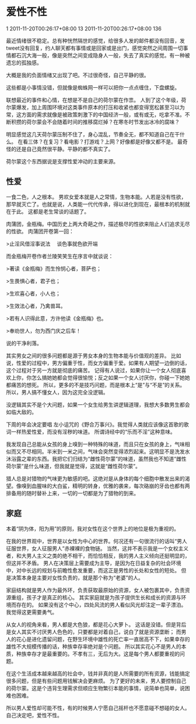 # 爱性不性 #

<catalog-id type="integer">1</catalog-id>
<created-at type="datetime">2011-11-20T00:26:17+08:00</created-at>
<id type="integer">13</id>
<updated-at type="datetime">2011-11-20T00:26:17+08:00</updated-at>
<visited type="integer">136</visited>

最近情绪很不稳定。总有种恍然隔世的感觉，给很多人发的邮件都没有回音，发tweet没有回复，约人聊天都有事情或是回家或是出门，感觉突然之间周围一切事情都石沉大海一般，像是突然之间变成隐身人一般，失去了真实的感觉。有一种被遗忘的孤独感。

大概是我的负面情绪又出现了吧。不过很奇怪，自己平静的很。

这些都是小事情没错，但就像是蜘蛛网一样可以把你一点点缠住，下盘螺旋。

联想最近的事件和心情，在想是不是自己的荷尔蒙在作祟。
人到了这个年级，荷尔蒙爆发，加上周围环境对这类事件原本的打压和收紧也都变得宽松甚至习以为常，这方面的需求就像是被政策刺激下的中国经济一般，或有或无，吃拿不准。不断积攒的荷尔蒙会不会随着时间的推移腐烂掉？在寒冬时节发出冰冷的腐味？

明显感觉这几天荷尔蒙压制不住了，身心混乱，节奏全无，都不知道自己在干什么。
在看三体？在复习？看电影？打游戏？上网？好像都是好像又都不是。
最奇怪的还是自己竟然很平静。平静的都不真实了。

荷尔蒙这个东西据说是支撑性爱冲动的主要来源。

性爱
------

一食二色，人之根本。
男欢女爱本就是人之常情，生物本能。人若是没有性欲，那早就灭亡了。也就是说，人类能一代代传承，得以进化到现在，最根本的机制就在于此。
这都是老生常谈的话题了。

肉蒲团，金瓶梅。中国历史上两大奇葩之作，描述极尽的性欲来阻止人们追求无尽的性欲。
肉蒲团开卷第一回：

&gt;止淫风借淫事说法　 谈色事就色欲开端

而金瓶梅开卷作者兰陵笑笑生在序言中就谈说：

&gt;著读《金瓶梅》而生怜悯心者，菩萨也；

&gt;生畏惧心者，君子也；

&gt;生欢喜心者，小人也；

&gt;生效法心者，乃禽兽耳。

&gt;若有人识得此意，方许他读《金瓶梅》也。

&gt;奉劝世人，勿为西门庆之后车！

说的干净利落。

其实男女之间的很多问题都是源于男女本身的生物本能与价值观的差异。
比如说，性爱的过程中，男方偏重于性，而女方偏重于爱。如果有人期望一边倒的话，这个过程对于另一方就是彻底的痛苦。
记得有人说过，如果你让一个女人彻底喜欢上你，你怎么搞她她都会觉得很愉悦；反之如果一个女人讨厌你，你碰一下她她都痛苦的想死。
所以，更多的不是技巧问题，而是根本上“是”与“不是”的关系。所以，男人搞不懂女人，因为这完全没逻辑。

没逻辑其实不是个大问题，如果一个女生给男生讲逻辑道理，我想大多数男生都会如临大敌的。

下周的年会决定要唱 左小诅咒的《野合万事兴》。我觉得人类就应该像这首歌的歌词一样热爱性爱，而没有淫秽的味道。
所谓诗经中的“乐而不淫”这种意味。

我发现自己总能从女孩的身上嗅到一种特殊的味道，而且只在女孩的身上，气味相似而又不尽相同。半米到一米之间，气味会突然变得浓烈起来。这明显不是洗发水沐浴露之辈的东西。我把它们归结为“雌性荷尔蒙”的味道，虽然我也不知道“雌性荷尔蒙”是什么味道，但我就是觉得，这就是“雌性荷尔蒙”。

猎人总是对猎物的气味更为敏感的吧。这绝对是从身体的每个细胞中散发出来的渴望。像嗅到血腥味的大白鲨，精明的转身，优雅的袭来，每次硌崩的牙齿也都有两排备用的随时替补上来，一切的一切都是为了猎物的到来。

家庭
------

本着“阴为体，阳为用”的原则，我对女性在这个世界上的地位是极为重视的。

在我的世界观中，世界是以女性为中心的世界。何况还有一句很流行的话叫“男人征服世界，女人征服男人”赤裸裸的食物链。
当然，这并不表示我是一个女权主义者，和大男人主义之类的绝不相干，而恰恰相反，我的男人主义倾向还挺明显的，但这并不矛盾。
男人在决策层上需要成为主导，是因为在日益复杂的社会环境中，对中长远的规划与前瞻性愈发重要，而这正是男性的长处和女性的短处。
但是决策本身是主要对女性负责的，就是那个称为“老婆”的人。

家庭结构就是男人作为最外环，负责获取最原始的资源，女人被包裹其中，负责资源重组，孩子才是真正的核心。
其实家庭就是为孩子提供生长和成长的资源与环境而存在的。
如果没有这个中心，四处风流的男人看似风光却注定一辈子漂泊。我觉得这更需要勇气。

从女人的视角来看，男人都是大色狼，都是花心大萝卜。
这话是没错。但是背后是女人其实不讨厌男人色色的，只要都是对着自己，说白了就是资源垄断；
而男人的花心是进化遗留问题，在野生环境中雄性的死亡率一直居高不下，如果幸存的雄性不大规模传播的话，种族幸存率绝对是个问题。
所以其实花心不是男人的本质，种族幸存才是最重要的。不孝有三，无后为大。这是每个男人都要重视的问题。

在这个生活成本越来越高的社会中，钱并非真的是人所需要的所有资源，钱能搞定很多问题，但是有些问题用钱解决会更麻烦。
为了更好的未来，男人要控制自己的荷尔蒙。这是个违背生理需求但顺应生物繁衍本能的事情，说简单也简单，说困难也困难。

所以男人爱性却可能不性，有的时候男人宁愿自己摇杆也不愿意碰不想碰的女人。自己决定吧，爱性不性。
